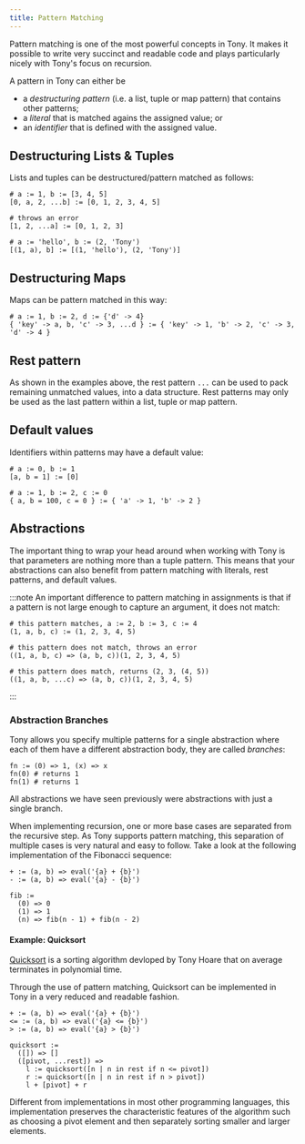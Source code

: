 ```yaml
---
title: Pattern Matching
---
```


Pattern matching is one of the most powerful concepts in Tony. It makes it possible to write very succinct and readable code and plays particularly nicely with Tony's focus on recursion.

A pattern in Tony can either be

* a _destructuring pattern_ (i.e. a list, tuple or map pattern) that contains other patterns;
* a _literal_ that is matched agains the assigned value; or
* an _identifier_ that is defined with the assigned value.

## Destructuring Lists & Tuples

Lists and tuples can be destructured/pattern matched as follows:

```tn
# a := 1, b := [3, 4, 5]
[0, a, 2, ...b] := [0, 1, 2, 3, 4, 5]

# throws an error
[1, 2, ...a] := [0, 1, 2, 3]

# a := 'hello', b := (2, 'Tony')
[(1, a), b] := [(1, 'hello'), (2, 'Tony')]
```

## Destructuring Maps

Maps can be pattern matched in this way:

```tn
# a := 1, b := 2, d := {'d' -> 4}
{ 'key' -> a, b, 'c' -> 3, ...d } := { 'key' -> 1, 'b' -> 2, 'c' -> 3, 'd' -> 4 }
```

## Rest pattern

As shown in the examples above, the rest pattern `...` can be used to pack remaining unmatched values, into a data structure. Rest patterns may only be used as the last pattern within a list, tuple or map pattern.

## Default values

Identifiers within patterns may have a default value:

```tn
# a := 0, b := 1
[a, b = 1] := [0]

# a := 1, b := 2, c := 0
{ a, b = 100, c = 0 } := { 'a' -> 1, 'b' -> 2 }
```

## Abstractions

The important thing to wrap your head around when working with Tony is that parameters are nothing more than a tuple pattern.
This means that your abstractions can also benefit from pattern matching with literals, rest patterns, and default values.

:::note
An important difference to pattern matching in assignments is that if a pattern is not large enough to capture an argument, it does not match:

```tn
# this pattern matches, a := 2, b := 3, c := 4
(1, a, b, c) := (1, 2, 3, 4, 5)

# this pattern does not match, throws an error
((1, a, b, c) => (a, b, c))(1, 2, 3, 4, 5)

# this pattern does match, returns (2, 3, (4, 5))
((1, a, b, ...c) => (a, b, c))(1, 2, 3, 4, 5)
```
:::

### Abstraction Branches

Tony allows you specify multiple patterns for a single abstraction where each of them have a different abstraction body, they are called _branches_:

```tn
fn := (0) => 1, (x) => x
fn(0) # returns 1
fn(1) # returns 1
```

All abstractions we have seen previously were abstractions with just a single branch.

When implementing recursion, one or more base cases are separated from the recursive step. As Tony supports pattern matching, this separation of multiple cases is very natural and easy to follow. Take a look at the following implementation of the Fibonacci sequence:

```tn
+ := (a, b) => eval('{a} + {b}')
- := (a, b) => eval('{a} - {b}')

fib :=
  (0) => 0
  (1) => 1
  (n) => fib(n - 1) + fib(n - 2)
```

#### Example: Quicksort

[Quicksort](https://en.wikipedia.org/wiki/Quicksort) is a sorting algorithm devloped by Tony Hoare that on average terminates in polynomial time.

Through the use of pattern matching, Quicksort can be implemented in Tony in a very reduced and readable fashion.

```tn
+ := (a, b) => eval('{a} + {b}')
<= := (a, b) => eval('{a} <= {b}')
> := (a, b) => eval('{a} > {b}')

quicksort :=
  ([]) => []
  ([pivot, ...rest]) =>
    l := quicksort([n | n in rest if n <= pivot])
    r := quicksort([n | n in rest if n > pivot])
    l + [pivot] + r
```

Different from implementations in most other programming languages, this implementation preserves the characteristic features of the algorithm such as choosing a pivot element and then separately sorting smaller and larger elements.
